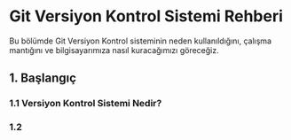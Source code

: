 # Git Versiyon Kontrol Sistemi Rehberi
Bu bölümde Git Versiyon Kontrol sisteminin neden kullanıldığını, çalışma mantığını ve bilgisayarımıza nasıl kuracağımızı göreceğiz.   
## 1. Başlangıç
### 1.1 Versiyon Kontrol Sistemi Nedir?
### 1.2 

